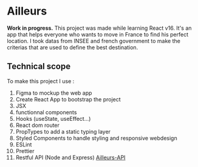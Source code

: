 # Ailleurs

**Work in progress.**
This project was made while learning React v16. It's an app that helps everyone who wants to move in France to find his perfect location.
I took datas from INSEE and french government to make the criterias that are used to define the best destination.

## Technical scope

To make this project I use :

1.  Figma to mockup the web app
2.  Create React App to bootstrap the project
3.  JSX
4.  functionnal components
5.  Hooks (useState, useEffect...)
6.  React dom router
7.  PropTypes to add a static typing layer
8.  Styled Components to handle styling and responsive webdesign
9.  ESLint
10. Prettier
11. Restful API (Node and Express) [Ailleurs-API](https://github.com/facebook/create-react-app)
